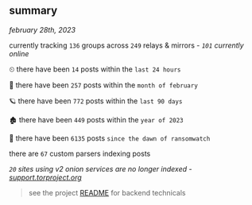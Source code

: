 
## summary
_february 28th, 2023_

currently tracking `136` groups across `249` relays & mirrors - _`101` currently online_

⏲ there have been `14` posts within the `last 24 hours`

🦈 there have been `257` posts within the `month of february`

🪐 there have been `772` posts within the `last 90 days`

🏚 there have been `449` posts within the `year of 2023`

🦕 there have been `6135` posts `since the dawn of ransomwatch`

there are `67` custom parsers indexing posts

_`20` sites using v2 onion services are no longer indexed - [support.torproject.org](https://support.torproject.org/onionservices/v2-deprecation/)_

> see the project [README](https://github.com/joshhighet/ransomwatch#ransomwatch--) for backend technicals
